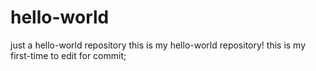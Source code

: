 # hello-world
just a hello-world repository
this is my hello-world repository!
this is my first-time to edit for commit;
